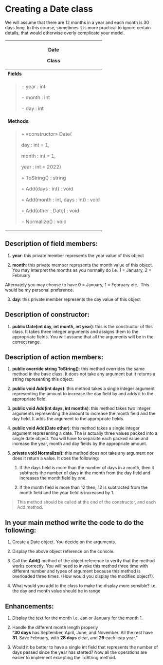# Creating a Date class

We will assume that there are 12 months in a year and each month is 30
days long. In this course, sometimes it is more practical to ignore
certain details, that would otherwise overly complicate your model.

<table>
<colgroup>
<col style="width: 100%" />
</colgroup>
<thead>
<tr class="header">
<th><p><strong>Date</strong></p>
<p>Class</p></th>
</tr>
</thead>
<tbody>
<tr class="odd">
<td><strong>Fields</strong></td>
</tr>
<tr class="even">
<td><blockquote>
<p>- year : int</p>
<p>- month : int</p>
<p>- day : int</p>
</blockquote></td>
</tr>
<tr class="odd">
<td><strong>Methods</strong></td>
</tr>
<tr class="even">
<td><blockquote>
<p>+ «constructor» Date(</p>
<p>day : int = 1,</p>
<p>month : int = 1,</p>
<p>year : int = 2022)</p>
<p>+ ToString() : string</p>
<p>+ Add(days : int) : void</p>
<p>+ Add(month : int, days : int) : void</p>
<p>+ Add(other : Date) : void</p>
<p>- Normalize() : void</p>
</blockquote></td>
</tr>
</tbody>
</table>

## Description of field members:

1.  **year**: this private member represents the year value of this
    object

2.  **month**: this private member represents the month value of this
    object. You may interpret the months as you normally do i.e. 1 =
    January, 2 = February

Alternately you may choose to have 0 = January, 1 = February etc.. This
would be my personal preference.

3.  **day**: this private member represents the day value of this object

## Description of constructor:

1.  **<span class="mark">public Date(int day, int month, int
    year)</span>**: this is the constructor of this class. It takes
    three integer arguments and assigns them to the appropriate fields.
    You will assume that all the arguments will be in the correct range.

## Description of action members:

1.  **<span class="mark">public override string</span> ToString()**:
    this method overrides the same method in the base class. It does not
    take any argument but it returns a string representing this object.

2.  **<span class="mark">public void Add(int days)</span>**: this method
    takes a single integer argument representing the amount to increase
    the day field by and adds it to the appropriate field.

3.  **<span class="mark">public void Add(int days, int months)</span>**:
    this method takes two integer arguments representing the amount to
    increase the month field and the day field. It adds the argument to
    the appropriate fields.

4.  **<span class="mark">public void Add(Date other)</span>**: this
    method takes a single integer argument representing a date. The is
    actually three values packed into a single date object. You will
    have to separate each packed value and increase the year, month and
    day fields by the appropriate amount.

5.  **<span class="mark">private void Normalize()</span>**: this method
    does not take any argument nor does it return a value. It does the
    following:

    1.  If the days field is more than the number of days in a month,
        then it subtracts the number of days in the month from the day
        field and increases the month field by one.

    2.  If the month field is more than 12 then, 12 is subtracted from
        the month field and the year field is increased by 1.

> This method should be called at the end of the constructor, and each
> Add method.

## In your main method write the code to do the following:

1.  Create a Date object. You decide on the arguments.

2.  Display the above object reference on the console.

3.  Call the **Add()** method of the object reference to verify that the
    method works correctly. You will need to invoke this method three
    time with different number and types of argument because this method
    is overloaded three times. (How would you display the modified
    object?).

4.  What would you add to the class to make the display more sensible?
    i.e. the day and month value should be in range

## Enhancements:

1.  Display the text for the month i.e. Jan or January for the month 1.

2.  Handle the different month length properly  
    "**30 days** has September, April, June, and November. All the rest
    have **31**. Save February, with **28 days** clear, and **29** each
    leap year."

3.  Would it be better to have a single int field that represents the
    number of days passed since the year has started? Now all the
    operations are easier to implement excepting the ToString method.
